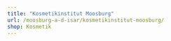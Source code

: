 ```yaml
---
title: "Kosmetikinstitut Moosburg"
url: /moosburg-a-d-isar/kosmetikinstitut-moosburg/
shop: Kosmetik
---
```

